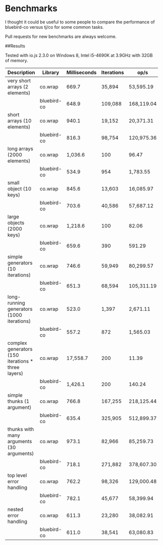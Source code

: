 Benchmarks
==========

I thought it could be useful to some people to compare the performance of bluebird-co versus tj/co for some common tasks.

Pull requests for new benchmarks are always welcome.

##Results

Tested with io.js 2.3.0 on Windows 8, Intel i5-4690K at 3.9GHz with 32GB of memory.

| Description                                        | Library     | Milliseconds | Iterations | op/s       |
|----------------------------------------------------|-------------|--------------|------------|------------|
| very short arrays (2 elements)                     | co.wrap     | 669.7        | 35,894     | 53,595.19  |
|                                                    | bluebird-co | 648.9        | 109,088    | 168,119.04 |
| short arrays (10 elements)                         | co.wrap     | 940.1        | 19,152     | 20,371.31  |
|                                                    | bluebird-co | 816.3        | 98,754     | 120,975.36 |
| long arrays (2000 elements)                        | co.wrap     | 1,036.6      | 100        | 96.47      |
|                                                    | bluebird-co | 534.9        | 954        | 1,783.55   |
| small object (10 keys)                             | co.wrap     | 845.6        | 13,603     | 16,085.97  |
|                                                    | bluebird-co | 703.6        | 40,586     | 57,687.12  |
| large objects (2000 keys)                          | co.wrap     | 1,218.6      | 100        | 82.06      |
|                                                    | bluebird-co | 659.6        | 390        | 591.29     |
| simple generators (10 iterations)                  | co.wrap     | 746.6        | 59,949     | 80,299.57  |
|                                                    | bluebird-co | 651.3        | 68,594     | 105,311.19 |
| long-running generators (1000 iterations)          | co.wrap     | 523.0        | 1,397      | 2,671.11   |
|                                                    | bluebird-co | 557.2        | 872        | 1,565.03   |
| complex generators (150 iterations * three layers) | co.wrap     | 17,558.7     | 200        | 11.39      |
|                                                    | bluebird-co | 1,426.1      | 200        | 140.24     |
| simple thunks (1 argument)                         | co.wrap     | 766.8        | 167,255    | 218,125.44 |
|                                                    | bluebird-co | 635.4        | 325,905    | 512,899.37 |
| thunks with many arguments (30 arguments)          | co.wrap     | 973.1        | 82,966     | 85,259.73  |
|                                                    | bluebird-co | 718.1        | 271,882    | 378,607.30 |
| top level error handling                           | co.wrap     | 762.2        | 98,326     | 129,000.48 |
|                                                    | bluebird-co | 782.1        | 45,677     | 58,399.94  |
| nested error handling                              | co.wrap     | 611.3        | 23,280     | 38,082.91  |
|                                                    | bluebird-co | 611.0        | 38,541     | 63,080.83  |


